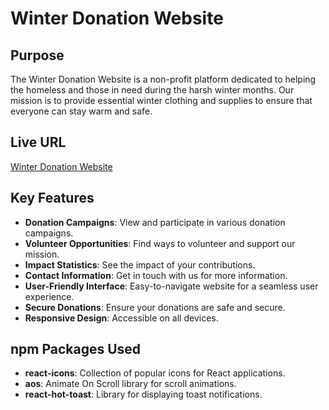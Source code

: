 # Winter Donation Website

## Purpose

The Winter Donation Website is a non-profit platform dedicated to helping the homeless and those in need during the harsh winter months. Our mission is to provide essential winter clothing and supplies to ensure that everyone can stay warm and safe.

## Live URL

[Winter Donation Website](https://winter-clothing-donation-40c9b.web.app/)

## Key Features

-   **Donation Campaigns**: View and participate in various donation campaigns.
-   **Volunteer Opportunities**: Find ways to volunteer and support our mission.
-   **Impact Statistics**: See the impact of your contributions.
-   **Contact Information**: Get in touch with us for more information.
-   **User-Friendly Interface**: Easy-to-navigate website for a seamless user experience.
-   **Secure Donations**: Ensure your donations are safe and secure.
-   **Responsive Design**: Accessible on all devices.

## npm Packages Used

-   **react-icons**: Collection of popular icons for React applications.
-   **aos**: Animate On Scroll library for scroll animations.
-   **react-hot-toast**: Library for displaying toast notifications.
